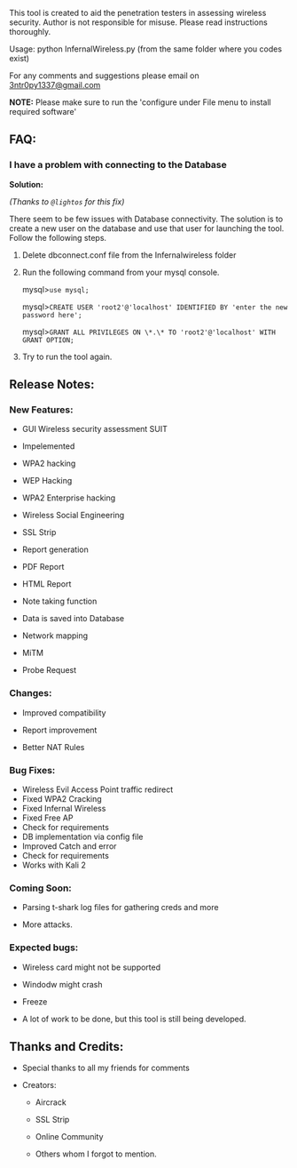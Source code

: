This tool is created to aid the penetration testers in assessing wireless security. 
Author is not responsible for misuse. Please read instructions thoroughly.  

Usage: python InfernalWireless.py (from the same folder where you codes exist)

For any comments and suggestions please email on 3ntr0py1337@gmail.com

**NOTE:** Please make sure to run the 'configure under File menu to install required software'

## FAQ:

### I have a problem with connecting to the Database

**Solution:**

*(Thanks to `@lightos` for this fix)*

There seem to be few issues with Database connectivity. The solution is to create a new user on the database and use that user for launching the tool. Follow the following steps. 

1. Delete dbconnect.conf file from the Infernalwireless folder

2. Run the following command from your mysql console.

	mysql>`use mysql;`

	mysql>`CREATE USER 'root2'@'localhost' IDENTIFIED BY 'enter the new password here';`

	mysql>`GRANT ALL PRIVILEGES ON \*.\* TO 'root2'@'localhost' WITH GRANT OPTION;`

3. Try to run the tool again. 


## Release Notes: 

### New Features:

* GUI Wireless security assessment SUIT

* Impelemented 

* WPA2 hacking

* WEP Hacking

* WPA2 Enterprise hacking

* Wireless Social Engineering

* SSL Strip

* Report generation 

* PDF Report

* HTML Report

* Note taking function

* Data is saved into Database

* Network mapping 

* MiTM 

* Probe Request


### Changes:

* Improved compatibility 

* Report improvement

* Better NAT Rules


### Bug Fixes:

* Wireless Evil Access Point traffic redirect
* Fixed WPA2 Cracking
* Fixed Infernal Wireless
* Fixed Free AP
* Check for requirements
* DB implementation via config file
* Improved Catch and error
* Check for requirements
* Works with Kali 2

### Coming Soon: 

* Parsing t-shark log files for gathering creds and more

* More attacks.

### Expected bugs: 

* Wireless card might not be supported

* Windodw might crash 

* Freeze

* A lot of work to be done, but this tool is still being developed. 

## Thanks and Credits: 

* Special thanks to all my friends for comments

* Creators: 

   * Aircrack

   * SSL Strip

   * Online Community

   * Others whom I forgot to mention. 
